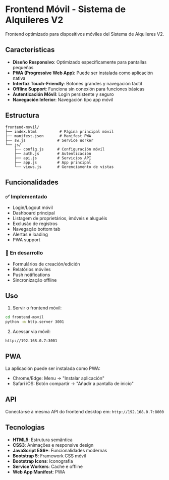 # Frontend Móvil - Sistema de Alquileres V2

Frontend optimizado para dispositivos móviles del Sistema de Alquileres V2.

## Características

- **Diseño Responsivo**: Optimizado específicamente para pantallas pequeñas
- **PWA (Progressive Web App)**: Puede ser instalada como aplicación nativa
- **Interfaz Touch-Friendly**: Botones grandes y navegación táctil
- **Offline Support**: Funciona sin conexión para funciones básicas
- **Autenticación Móvil**: Login persistente y seguro
- **Navegación Inferior**: Navegación tipo app móvil

## Estructura

```
frontend-movil/
├── index.html          # Página principal móvil
├── manifest.json       # Manifest PWA
├── sw.js              # Service Worker
└── js/
    ├── config.js      # Configuración móvil
    ├── auth.js        # Autenticación
    ├── api.js         # Servicios API
    ├── app.js         # App principal
    └── views.js       # Gerenciamento de vistas
```

## Funcionalidades

### ✅ Implementado
- Login/Logout móvil
- Dashboard principal
- Listagem de proprietários, imóveis e aluguéis
- Exclusão de registros
- Navegação bottom tab
- Alertas e loading
- PWA support

### 🔄 En desarrollo
- Formulários de creación/edición
- Relatórios móviles
- Push notifications
- Sincronização offline

## Uso

1. Servir o frontend móvil:
```bash
cd frontend-movil
python -m http.server 3001
```

2. Acessar via móvil:
```
http://192.168.0.7:3001
```

## PWA

La aplicación puede ser instalada como PWA:
- Chrome/Edge: Menu → "Instalar aplicación"
- Safari iOS: Botón compartir → "Añadir a pantalla de inicio"

## API

Conecta-se à mesma API do frontend desktop em:
`http://192.168.0.7:8000`

## Tecnologias

- **HTML5**: Estrutura semântica
- **CSS3**: Animações e responsive design
- **JavaScript ES6+**: Funcionalidades modernas
- **Bootstrap 5**: Framework CSS móvil
- **Bootstrap Icons**: Iconografia
- **Service Workers**: Cache e offline
- **Web App Manifest**: PWA
